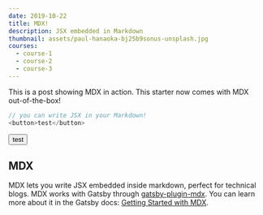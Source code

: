 ```yaml
---
date: 2019-10-22
title: MDX!
description: JSX embedded in Markdown
thumbnail: assets/paul-hanaoka-bj25b9sonus-unsplash.jpg
courses:
  - course-1
  - course-2
  - course-3
---
```


This is a post showing MDX in action. This starter now comes with MDX out-of-the-box!

```js
// you can write JSX in your Markdown!
<button>test</button>
```

<button>test</button>

## MDX

MDX lets you write JSX embedded inside markdown, perfect for technical blogs. MDX works with Gatsby through [gatsby-plugin-mdx](https://www.gatsbyjs.org/packages/gatsby-plugin-mdx/). You can learn more about it in the Gatsby docs: [Getting Started with MDX](https://www.gatsbyjs.org/docs/mdx/getting-started/).
